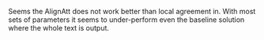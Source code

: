 Seems the AlignAtt does not work better than local agreement in.
With most sets of parameters it seems to under-perform even the baseline solution where the whole text is output.